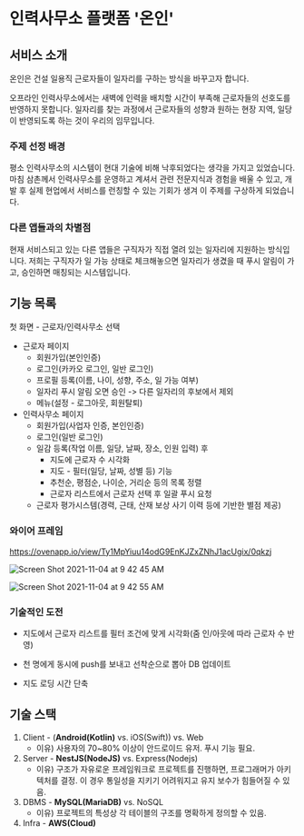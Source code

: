 # 인력사무소 플랫폼 '온인'

## 서비스 소개

 온인은 건설 일용직 근로자들이 일자리를 구하는 방식을 바꾸고자 합니다.

 오프라인 인력사무소에서는 새벽에 인력을 배치할 시간이 부족해 근로자들의 선호도를 반영하지 못합니다. 일자리를 찾는 과정에서 근로자들의 성향과 원하는 현장 지역, 일당이 반영되도록 하는 것이 우리의 임무입니다.

### 주제 선정 배경

 평소 인력사무소의 시스템이 현대 기술에 비해 낙후되었다는 생각을 가지고 있었습니다. 마침 삼촌께서 인력사무소를 운영하고 계셔서 관련 전문지식과 경험을 배울 수 있고, 개발 후 실제 현업에서 서비스를 런칭할 수 있는 기회가 생겨 이 주제를 구상하게 되었습니다.

### 다른 앱들과의 차별점

 현재 서비스되고 있는 다른 앱들은 구직자가 직접 열려 있는 일자리에 지원하는 방식입니다. 저희는 구직자가 일 가능 상태로 체크해놓으면 일자리가 생겼을 때 푸시 알림이 가고, 승인하면 매칭되는 시스템입니다.

## 기능 목록

첫 화면 - 근로자/인력사무소 선택

- 근로자 페이지
  - 회원가입(본인인증)
  - 로그인(카카오 로그인, 일반 로그인)
  - 프로필 등록(이름, 나이, 성향, 주소, 일 가능 여부)
  - 일자리 푸시 알림 오면 승인 -> 다른 일자리의 후보에서 제외
  - 메뉴(설정 - 로그아웃, 회원탈퇴)
- 인력사무소 페이지
  - 회원가입(사업자 인증, 본인인증)
  - 로그인(일반 로그인)
  - 일감 등록(작업 이름, 일당, 날짜, 장소, 인원 입력) 후
    - 지도에 근로자 수 시각화
    - 지도 - 필터(일당, 날짜, 성별 등) 기능
    - 추천순, 평점순, 나이순, 거리순 등의 목록 정렬
    - 근로자 리스트에서 근로자 선택 후 일괄 푸시 요청
  - 근로자 평가시스템(경력, 근태, 산재 보상 사기 이력 등에 기반한 별점 제공)

### 와이어 프레임

https://ovenapp.io/view/Ty1MpYiuu14odG9EnKJZxZNhJ1acUgix/0qkzj

![Screen Shot 2021-11-04 at 9 42 45 AM](https://user-images.githubusercontent.com/49096628/140238584-acbfc9c1-a3d7-46f5-9859-11ceeb6f56f8.png)

![Screen Shot 2021-11-04 at 9 42 55 AM](https://user-images.githubusercontent.com/49096628/140238615-7701c702-8a06-41a5-baf7-72898be130a9.png)

### 기술적인 도전

- 지도에서 근로자 리스트를 필터 조건에 맞게 시각화(줌 인/아웃에 따라 근로자 수 반영)
- 천 명에게 동시에 push를 보내고 선착순으로 뽑아 DB 업데이트

- 지도 로딩 시간 단축

## 기술 스택

1. Client - (<b>Android(Kotlin)</b> vs. iOS(Swift)) vs. Web
   - 이유) 사용자의 70~80% 이상이 안드로이드 유저. 푸시 기능 필요.
2. Server - <b>NestJS(NodeJS)</b> vs. Express(Nodejs)
   - 이유) 구조가 자유로운 프레임워크로 프로젝트를 진행하면, 프로그래머가 아키텍처를 결정. 이 경우 통일성을 지키기 어려워지고 유지 보수가 힘들어질 수 있음.
3. DBMS - <b>MySQL(MariaDB)</b> vs. NoSQL
   - 이유) 프로젝트의 특성상 각 테이블의 구조를 명확하게 정의할 수 있음.
4. Infra - <b>AWS(Cloud)</b>

